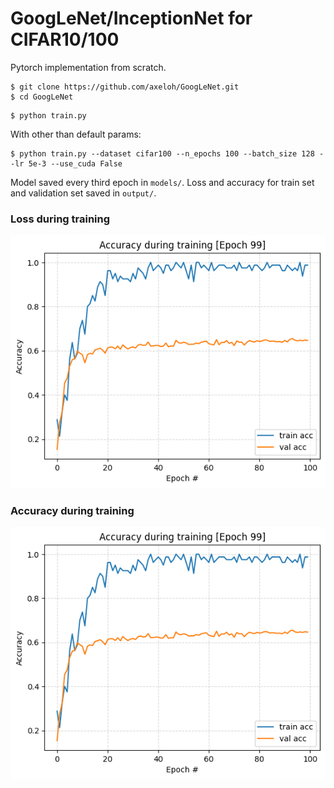 # GoogLeNet/InceptionNet for CIFAR10/100
Pytorch implementation from scratch.

``` 
$ git clone https://github.com/axeloh/GoogLeNet.git
$ cd GoogLeNet
```

``` 
$ python train.py
```

With other than default params:
``` 
$ python train.py --dataset cifar100 --n_epochs 100 --batch_size 128 --lr 5e-3 --use_cuda False
```

Model saved every third epoch in ``` models/ ```.
Loss and accuracy for train set and validation set saved in ``` output/ ```.


### Loss during training 
![Alt text](/output/acc_plot.png?raw=true)

### Accuracy during training 
![Alt text](/output/acc_plot.png?raw=true)
